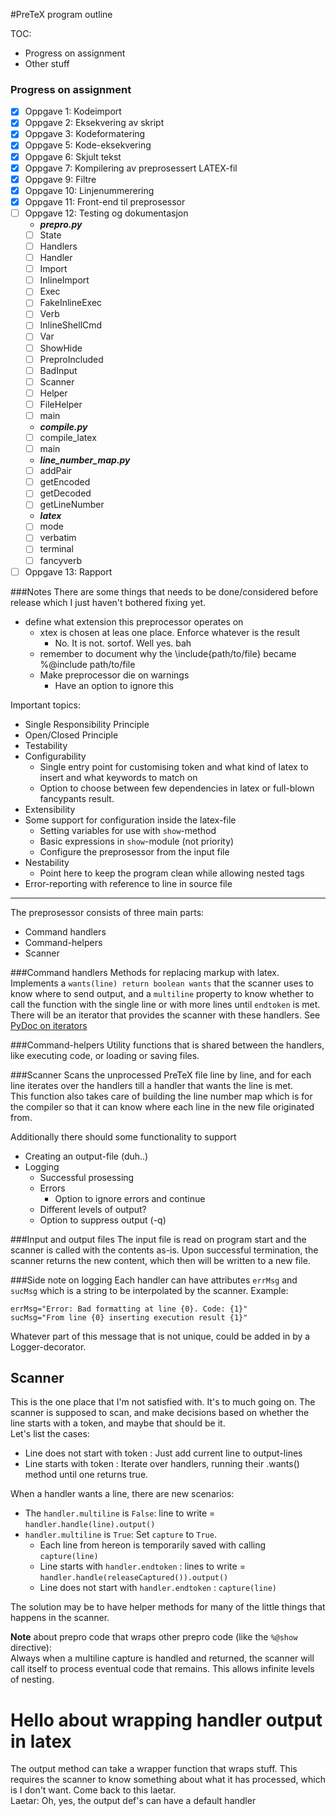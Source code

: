 #PreTeX program outline

TOC:
  - Progress on assignment
  - Other stuff

### Progress on assignment

- [x] Oppgave 1: Kodeimport
- [x] Oppgave 2: Eksekvering av skript
- [x] Oppgave 3: Kodeformatering
- [x] Oppgave 5: Kode-eksekvering
- [x] Oppgave 6: Skjult tekst
- [x] Oppgave 7: Kompilering av preprosessert LATEX-fil
- [x] Oppgave 9: Filtre
- [x] Oppgave 10: Linjenummerering
- [x] Oppgave 11: Front-end til preprosessor
- [ ] Oppgave 12: Testing og dokumentasjon
  * ***prepro.py***
  - [ ] State
  - [ ] Handlers
  - [ ] Handler
  - [ ] Import
  - [ ] InlineImport
  - [ ] Exec
  - [ ] FakeInlineExec
  - [ ] Verb
  - [ ] InlineShellCmd
  - [ ] Var
  - [ ] ShowHide
  - [ ] PreproIncluded
  - [ ] BadInput
  - [ ] Scanner
  - [ ] Helper
  - [ ] FileHelper
  - [ ] main
  * ***compile.py***
  - [ ] compile_latex
  - [ ] main
  * ***line_number_map.py***
  - [ ] addPair
  - [ ] getEncoded
  - [ ] getDecoded
  - [ ] getLineNumber
  * ***latex***
  - [ ] mode
  - [ ] verbatim
  - [ ] terminal
  - [ ] fancyverb
- [ ] Oppgave 13: Rapport

###Notes
There are some things that needs to be done/considered before release
which I just haven't bothered fixing yet.

* define what extension this preprocessor operates on
  * xtex is chosen at leas one place. Enforce whatever is the result
    * No. It is not. sortof. Well yes. bah
  * remember to document why the \include{path/to/file} became
    %@include path/to/file
  * Make preprocessor die on warnings
    * Have an option to ignore this


Important topics:
* Single Responsibility Principle
* Open/Closed Principle
* Testability
* Configurability
  * Single entry point for customising token and
    what kind of latex to insert and what keywords
    to match on
  * Option to choose between few dependencies in latex
    or full-blown fancypants result.
* Extensibility
* Some support for configuration inside the latex-file
  * Setting variables for use with `show`-method
  * Basic expressions in `show`-module (not priority)
  * Configure the preprosessor from the input file
* Nestability
  * Point here to keep the program clean while
    allowing nested tags
* Error-reporting with reference to line in source file

--------------------------------------------------------

The preprosessor consists of three main parts:
  * Command handlers
  * Command-helpers
  * Scanner

###Command handlers
Methods for replacing markup with latex.
Implements a `wants(line) return boolean wants` that the
scanner uses to know where to send output, and a
`multiline` property to know whether to call
the function with the single line or with more lines until `endtoken` is met.
There will be an iterator that provides the scanner with these handlers.
See [PyDoc on iterators](https://docs.python.org/2/tutorial/classes.html#iterators)

###Command-helpers
Utility functions that is shared between the handlers,
like executing code, or loading or saving files.

###Scanner
Scans the unprocessed PreTeX file line by line,
and for each line iterates over the handlers till
a handler that wants the line is met.  
This function also takes care of building the
line number map which is for the compiler so that
it can know where each line in the new file originated from.


Additionally there should some functionality to support

  * Creating an output-file (duh..)
  * Logging
    * Successful prosessing
    * Errors
      * Option to ignore errors and continue
    * Different levels of output?
    * Option to suppress output (-q)


###Input and output files
The input file is read on program start
and the scanner is called with the contents as-is.
Upon successful termination, the scanner returns
the new content, which then will be written to
a new file.


###Side note on logging
  Each handler can have attributes `errMsg` and
  `sucMsg` which is a string to be interpolated
  by the scanner.
  Example:
```
errMsg="Error: Bad formatting at line {0}. Code: {1}"
sucMsg="From line {0} inserting execution result {1}"
```
Whatever part of this message that is not unique,
could be added in by a Logger-decorator.


## Scanner
This is the one place that I'm not satisfied with.
It's to much going on.
The scanner is supposed to scan, and make decisions
based on whether the line starts with a token, and maybe
that should be it.  
Let's list the cases:

* Line does not start with token : Just add current line to output-lines
* Line starts with token : Iterate over handlers, running their .wants()
method until one returns true.

When a handler wants a line, there are new scenarios:  
* The `handler.multiline` is `False`: line to write = `handler.handle(line).output()`
* `handler.multiline` is `True`: Set `capture` to `True`.
  - Each line from hereon is temporarily saved with calling `capture(line)`
  * Line starts with `handler.endtoken` : lines to write = `handler.handle(releaseCaptured()).output()`
  * Line does not start with `handler.endtoken` : `capture(line)`


The solution may be to have helper methods for many of the little
things that happens in the scanner.


**Note** about prepro code that wraps other prepro code
(like the `%@show` directive):  
Always when a multiline capture is handled and returned,
the scanner will call itself to process eventual code that
remains. This allows infinite levels of nesting.

# Hello about wrapping handler output in latex
The output method can take a wrapper function
that wraps stuff. This requires the scanner to
know something about what it has processed, which
is I don't want. Come back to this laetar.  
Laetar: Oh, yes, the output def's can have a default handler
